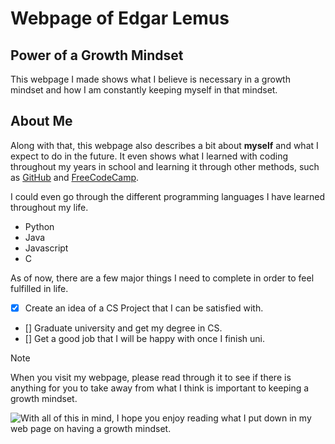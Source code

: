 
# Webpage of Edgar Lemus

## Power of a Growth Mindset

This webpage I made shows what I believe is necessary in a growth mindset and how I am constantly keeping myself in that mindset. 

## About Me

Along with that, this webpage also describes a bit about **myself** and what I expect to do in the future. It even shows what I learned with coding throughout my years in school and learning it through other methods, such as [GitHub](https://github.com) and [FreeCodeCamp](https://www.freecodecamp.org). 

I could even go through the different programming languages I have learned throughout my life. 

+ Python
+ Java
+ Javascript
+ C

As of now, there are a few major things I need to complete in order to feel fulfilled in life.
- [x] Create an idea of a CS Project that I can be satisfied with.
- [] Graduate university and get my degree in CS.
- [] Get a good job that I will be happy with once I finish uni.
> [!NOTE]
> When you visit my webpage, please read through it to see if there is anything for you to take away from what I think is important to keeping a growth mindset.

![With all of this in mind, I hope you enjoy reading what I put down in my web page on having a growth mindset.]()

